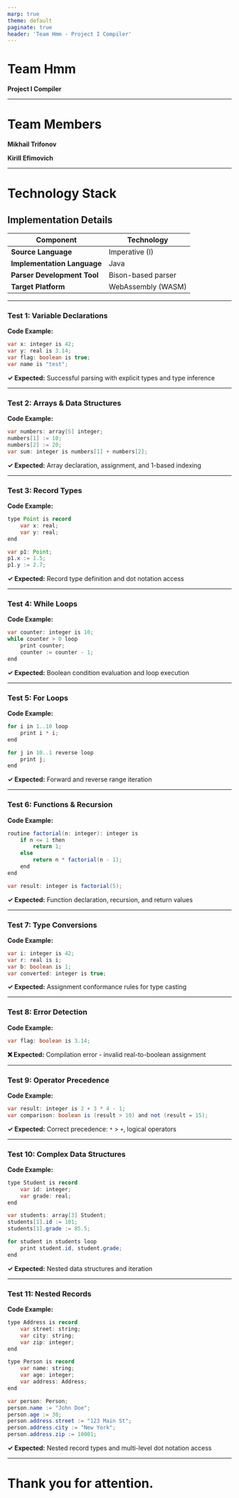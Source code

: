 ```yaml
---
marp: true
theme: default
paginate: true
header: 'Team Hmm - Project I Compiler'
---
```


<!-- _class: lead -->

# Team Hmm

**Project I Compiler**

---


# Team Members

**Mikhail Trifonov**

**Kirill Efimovich**


---

# Technology Stack

## Implementation Details

| Component | Technology |
|-----------|------------|
| **Source Language** | Imperative (I) |
| **Implementation Language** | Java |
| **Parser Development Tool** | Bison-based parser |
| **Target Platform** | WebAssembly (WASM) |

---

### Test 1: Variable Declarations

**Code Example:**
```java
var x: integer is 42;
var y: real is 3.14;
var flag: boolean is true;
var name is "test";
```

**✓ Expected:** Successful parsing with explicit types and type inference

---

### Test 2: Arrays & Data Structures

**Code Example:**
```java
var numbers: array[5] integer;
numbers[1] := 10;
numbers[2] := 20;
var sum: integer is numbers[1] + numbers[2];
```

**✓ Expected:** Array declaration, assignment, and 1-based indexing

---

### Test 3: Record Types

**Code Example:**
```java
type Point is record
    var x: real;
    var y: real;
end

var p1: Point;
p1.x := 1.5;
p1.y := 2.7;
```

**✓ Expected:** Record type definition and dot notation access

---

### Test 4: While Loops

**Code Example:**
```java
var counter: integer is 10;
while counter > 0 loop
    print counter;
    counter := counter - 1;
end
```

**✓ Expected:** Boolean condition evaluation and loop execution

---

### Test 5: For Loops

**Code Example:**
```java
for i in 1..10 loop
    print i * i;
end

for j in 10..1 reverse loop
    print j;
end
```

**✓ Expected:** Forward and reverse range iteration

---

### Test 6: Functions & Recursion

**Code Example:**
```java
routine factorial(n: integer): integer is
    if n <= 1 then
        return 1;
    else
        return n * factorial(n - 1);
    end
end

var result: integer is factorial(5);
```

**✓ Expected:** Function declaration, recursion, and return values

---

### Test 7: Type Conversions

**Code Example:**
```java
var i: integer is 42;
var r: real is i;
var b: boolean is 1;
var converted: integer is true;
```

**✓ Expected:** Assignment conformance rules for type casting

---


### Test 8: Error Detection

**Code Example:**
```java
var flag: boolean is 3.14;
```

**❌ Expected:** Compilation error - invalid real-to-boolean assignment

---

### Test 9: Operator Precedence

**Code Example:**
```java
var result: integer is 2 + 3 * 4 - 1;
var comparison: boolean is (result > 10) and not (result = 15);
```

**✓ Expected:** Correct precedence: `*` > `+`, logical operators

---

### Test 10: Complex Data Structures

**Code Example:**
```java
type Student is record
    var id: integer;
    var grade: real;
end

var students: array[3] Student;
students[1].id := 101;
students[1].grade := 85.5;

for student in students loop
    print student.id, student.grade;
end
```

**✓ Expected:** Nested data structures and iteration

---

### Test 11: Nested Records

**Code Example:**
```java
type Address is record
    var street: string;
    var city: string;
    var zip: integer;
end

type Person is record
    var name: string;
    var age: integer;
    var address: Address;
end

var person: Person;
person.name := "John Doe";
person.age := 30;
person.address.street := "123 Main St";
person.address.city := "New York";
person.address.zip := 10001;
```

**✓ Expected:** Nested record types and multi-level dot notation access

---

<!-- _class: lead -->

# Thank you for attention.

